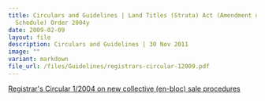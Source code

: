```yaml
---
title: Circulars and Guidelines | Land Titles (Strata) Act (Amendment of Fourth
  Schedule) Order 2004y
date: 2009-02-09
layout: file
description: Circulars and Guidelines | 30 Nov 2011
image: ""
variant: markdown
file_url: /files/Guidelines/registrars-circular-12009.pdf
---
```

[Registrar's Circular 1/2004 on new collective (en-bloc) sale procedures](https://www.stratatb.gov.sg//resources/registrars-circular.html)